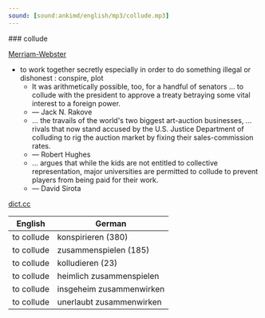 ```yaml
---
sound: [sound:ankimd/english/mp3/collude.mp3]
---
```


\### collude

[Merriam-Webster](https://www.merriam-webster.com/dictionary/collude)

- to work together secretly especially in order to do something illegal or dishonest : conspire, plot
    - It was arithmetically possible, too, for a handful of senators … to collude with the president to approve a treaty betraying some vital interest to a foreign power.
    - — Jack N. Rakove
    - … the travails of the world's two biggest art-auction businesses, … rivals that now stand accused by the U.S. Justice Department of colluding to rig the auction market by fixing their sales-commission rates.
    - — Robert Hughes
    - … argues that while the kids are not entitled to collective representation, major universities are permitted to collude to prevent players from being paid for their work.
    - — David Sirota

[dict.cc](https://www.dict.cc/collude)

| English        | German       |
| -------------- | ------------ |
| to collude | konspirieren (380) |
| to collude | zusammenspielen (185) |
| to collude | kolludieren (23) |
| to collude | heimlich zusammenspielen |
| to collude | insgeheim zusammenwirken |
| to collude | unerlaubt zusammenwirken |
